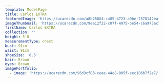 ```yaml
---
template: ModelPage
title: Carlos EXTRA
featuredImage: 'https://ucarecdn.com/a8b25884-c485-4723-a0be-7578142eaf7b/'
imageThumbnail: 'https://ucarecdn.com/9ea12f22-c07f-4975-be54-c6a975ac7576/'
firstName: Carlos EXTRA
collection: ''
height: 5'8
measurementType: chest
bust: 91cm
waist: 81cm
shoeSize: '8.5'
hair: Brown
eyes: Brown
imagePortfolio:
  - image: 'https://ucarecdn.com/96d9cf83-ceae-44c8-805f-eec186b7f2e7/'
---
```



